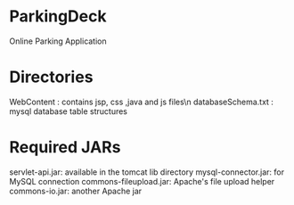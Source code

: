 # ParkingDeck
Online Parking Application
# Directories
WebContent : contains jsp, css ,java and js files\n
databaseSchema.txt : mysql database table structures
# Required JARs
servlet-api.jar: available in the tomcat lib directory
mysql-connector.jar: for MySQL connection
commons-fileupload.jar: Apache's file upload helper
commons-io.jar: another Apache jar

